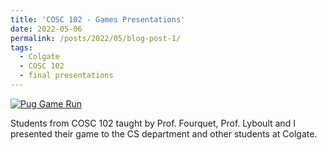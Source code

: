 ```yaml
---
title: 'COSC 102 - Games Presentations'
date: 2022-05-06
permalink: /posts/2022/05/blog-post-1/
tags:
  - Colgate
  - COSC 102
  - final presentations
---
```


[![Pug Game Run](https://www.youtube.com/watch?v=BWPbHfyihHw)](https://www.youtube.com/watch?v=BWPbHfyihHw)


Students from COSC 102 taught by Prof. Fourquet, Prof. Lyboult and I presented their game to the CS department and other students at Colgate. 